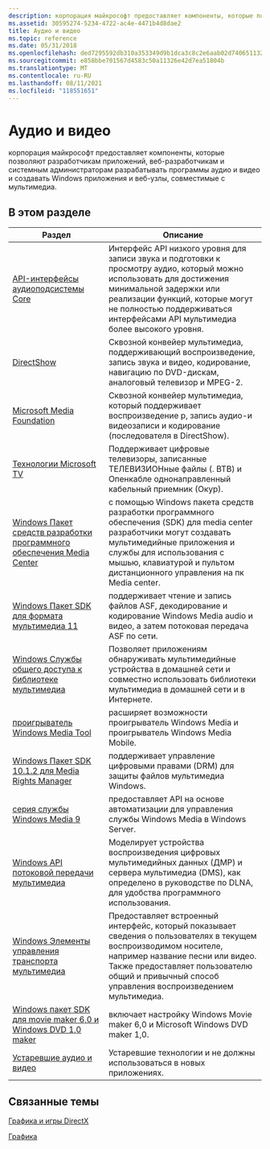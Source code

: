 ```yaml
---
description: корпорация майкрософт предоставляет компоненты, которые позволяют разработчикам приложений, веб-разработчикам и системным администраторам разрабатывать программы аудио и видео и создавать Windows приложения и веб-узлы, совместимые с мультимедиа.
ms.assetid: 30595274-5234-4722-ac4e-4471b4d8dae2
title: Аудио и видео
ms.topic: reference
ms.date: 05/31/2018
ms.openlocfilehash: ded7295592db310a353349d9b1dca3c8c2e6aab02d740651132996247fa9198e
ms.sourcegitcommit: e858bbe701567d4583c50a11326e42d7ea51804b
ms.translationtype: MT
ms.contentlocale: ru-RU
ms.lasthandoff: 08/11/2021
ms.locfileid: "118551651"
---
```

# <a name="audio-and-video"></a>Аудио и видео

корпорация майкрософт предоставляет компоненты, которые позволяют разработчикам приложений, веб-разработчикам и системным администраторам разрабатывать программы аудио и видео и создавать Windows приложения и веб-узлы, совместимые с мультимедиа.

## <a name="in-this-section"></a>В этом разделе



| Раздел                                                                                                              | Описание                                                                                                                                                                                                                        |
|--------------------------------------------------------------------------------------------------------------------|------------------------------------------------------------------------------------------------------------------------------------------------------------------------------------------------------------------------------------|
| [API-интерфейсы аудиоподсистемы Core](./coreaudio/core-audio-apis-in-windows-vista.md)<br/>                                           | Интерфейс API низкого уровня для записи звука и подготовки к просмотру аудио, который можно использовать для достижения минимальной задержки или реализации функций, которые могут не полностью поддерживаться интерфейсами API мультимедиа более высокого уровня.<br/>                           |
| [DirectShow](./directshow/directshow.md)<br/>                                                                          | Сквозной конвейер мультимедиа, поддерживающий воспроизведение, запись звука и видео, кодирование, навигацию по DVD-дискам, аналоговый телевизор и MPEG-2.<br/>                                                                       |
| [Microsoft Media Foundation](./medfound/microsoft-media-foundation-sdk.md)<br/>                                         | Сквозной конвейер мультимедиа, который поддерживает воспроизведение p, запись аудио-и видеозаписи и кодирование (последователя в DirectShow).<br/>                                                                                                   |
| [Технологии Microsoft TV](/previous-versions/windows/desktop/mstv/microsoft-tv-technologies-portal)<br/>                                      | Поддерживает цифровые телевизоры, записанные ТЕЛЕВИЗИОНные файлы (. ВТВ) и Опенкабле однонаправленный кабельный приемник (Окур).<br/>                                                                                                      |
| [Windows Пакет средств разработки программного обеспечения Media Center](/previous-versions/aa286546(v=msdn.10))<br/>                                          | с помощью Windows пакета средств разработки программного обеспечения (SDK) для media center разработчики могут создавать мультимедийные приложения и службы для использования с мышью, клавиатурой и пультом дистанционного управления на пк Media center.<br/>                        |
| [Windows Пакет SDK для формата мультимедиа 11](./wmformat/windows-media-format-11-sdk.md)<br/>                                     | поддерживает чтение и запись файлов ASF, декодирование и кодирование Windows Media audio и видео, а затем потоковая передача ASF по сети.<br/>                                                                                          |
| [Windows Службы общего доступа к библиотеке мультимедиа](/previous-versions/windows/desktop/wmlss/windowsmedialibrarysharingservicesportal)<br/>                | Позволяет приложениям обнаруживать мультимедийные устройства в домашней сети и совместно использовать библиотеки мультимедиа в домашней сети и в Интернете.<br/>                                                                                     |
| [проигрыватель Windows Media Tool](./wmp/windows-media-player-sdk.md)<br/>                                                | расширяет возможности проигрыватель Windows Media и проигрыватель Windows Media Mobile.<br/>                                                                                                                                       |
| [Windows Пакет SDK 10.1.2 для Media Rights Manager](/previous-versions//bb649422(v=vs.85))<br/> | поддерживает управление цифровыми правами (DRM) для защиты файлов мультимедиа Windows.<br/>                                                                                                                                            |
| [серия службы Windows Media 9](/previous-versions/windows/desktop/dd873819(v=vs.85))<br/>                                 | предоставляет API на основе автоматизации для управления службы Windows Media в Windows Server.<br/>                                                                                                                                 |
| [Windows API потоковой передачи мультимедиа](./mediastreaming/media-streaming-api-portal.md)<br/>                                | Моделирует устройства воспроизведения цифровых мультимедийных данных (ДМР) и сервера мультимедиа (DMS), как определено в руководстве по DLNA, для удобства программного использования.<br/>                                                                           |
| [Windows Элементы управления транспорта мультимедиа](/previous-versions/windows/desktop/mediatransport/media-transport-controls-portal)<br/>                      | Предоставляет встроенный интерфейс, который показывает сведения о пользователях в текущем воспроизводимом носителе, например название песни или видео. Также предоставляет пользователю общий и привычный способ управления воспроизведением мультимедиа.<br/> |
| [Windows пакет SDK для movie maker 6,0 и Windows DVD 1,0 maker](/previous-versions/windows/desktop/wmmdvdm/windows-movie-maker-6-0-and-windows-dvd-maker-1-0-sdk)<br/>     | включает настройку Windows Movie maker 6,0 и Microsoft Windows DVD maker 1,0.<br/>                                                                                                                                   |
| [Устаревшие аудио и видео](/windows-hardware/drivers/audio/legacy-audio-interfaces)<br/>                                                    | Устаревшие технологии и не должны использоваться в новых приложениях.<br/>                                                                                                                                              |



 

## <a name="related-topics"></a>Связанные темы

<dl> <dt>

[Графика и игры DirectX](./directx.md)
</dt> <dt>

[Графика](./graphics-and-multimedia.md)
</dt> </dl>

 

